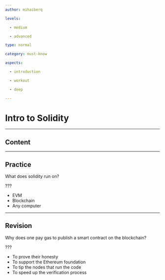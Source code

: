 ```yaml
---
author: mihaiberq

levels:

  - medium

  - advanced

type: normal

category: must-know

aspects:

  - introduction

  - workout

  - deep

---
```

# Intro to Solidity


---
## Content



---
## Practice

What does solidity run on?

???

* EVM
* Blockchain
* Any computer

---
## Revision

Why does one pay gas to publish a smart contract on the blockchain?

???

* To prove their honesty 
* To support the Ethereum foundation
* To tip the nodes that run the code
* To speed up the verification process

